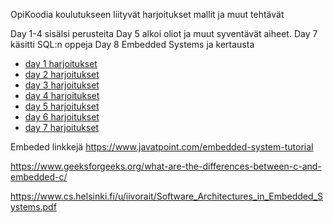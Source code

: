 OpiKoodia koulutukseen liityvät harjoitukset mallit ja muut tehtävät

Day 1-4 sisälsi perusteita
Day 5 alkoi oliot ja muut syventävät aiheet.
Day 7 käsitti SQL:n oppeja
Day 8 Embedded Systems ja kertausta
 

- [day 1 harjoitukset](https://github.com/JIMH1/Opi_Koodia/tree/main/Python_Kurssi/Koulutehtavat/Day1)
- [day 2 harjoitukset](https://github.com/JIMH1/Opi_Koodia/tree/main/Python_Kurssi/Koulutehtavat/Day2)
- [day 3 harjoitukset](https://github.com/JIMH1/Opi_Koodia/tree/main/Python_Kurssi/Koulutehtavat/Day3)
- [day 4 harjoitukset](https://github.com/JIMH1/Opi_Koodia/tree/main/Python_Kurssi/Koulutehtavat/Day4)
- [day 5 harjoitukset](https://github.com/JIMH1/Opi_Koodia/tree/main/Python_Kurssi/Koulutehtavat/Day5)
- [day 6 harjoitukset](https://github.com/JIMH1/Opi_Koodia/tree/main/Python_Kurssi/Koulutehtavat/Day6)
- [day 7 harjoitukset](https://github.com/JIMH1/Opi_Koodia/tree/main/Python_Kurssi/Koulutehtavat/Day7)


Embeded linkkejä
https://www.javatpoint.com/embedded-system-tutorial

https://www.geeksforgeeks.org/what-are-the-differences-between-c-and-embedded-c/

https://www.cs.helsinki.fi/u/iivorait/Software_Architectures_in_Embedded_Systems.pdf

